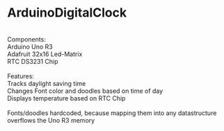 # ArduinoDigitalClock <br/>
<br/>
Components: <br/>
Arduino Uno R3 <br/>
Adafruit 32x16 Led-Matrix <br/>
RTC DS3231 Chip <br/>
<br/>
Features: <br/>
Tracks daylight saving time <br/>
Changes Font color and doodles based on time of day <br/>
Displays temperature based on RTC Chip <br/>
<br/>
Fonts/doodles hardcoded, because mapping them into any datastructure overflows the Uno R3 memory 

